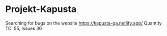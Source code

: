 # Projekt-Kapusta
Searching for bugs on the website https://kapusta-qa.netlify.app/
Quantity TC: 55, Issues 30
